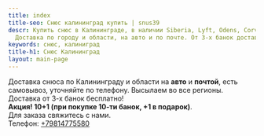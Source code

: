 ```yaml
---
title: index
title-seo: Снюс калининград купить | snus39
descr: Купить снюс в Калининграде, в наличии Siberia, Lyft, Odens, Corvus и другие.
  Доставка по городу и области, на авто и по почте. От 3-х банок доставка бесплатно.
keywords: снюс, калиниград
title-h1: Снюс Калининград
layout: main-page
---
```


Доставка снюса по Калининграду и области на <b>авто</b> и <b>почтой</b>, есть самовывоз, уточняйте по телефону. Высылаем во все регионы. Доставка от 3-х банок бесплатно!<br><b>Акция! 10+1 (при покупке 10-ти банок, +1 в подарок)</b>.<br>Для заказа свяжитесь с нами.<br>Телефон: <a class="phone" href="tel:+79814775580" title="Позвонить">+79814775580</a>
